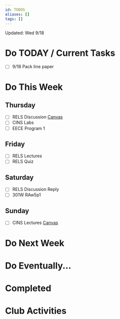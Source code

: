 ```yaml
---
id: TODOS
aliases: []
tags: []
---
```


Updated: Wed 9/18

# Do TODAY / Current Tasks
- [ ] 9/18 Pack line paper

# Do This Week

## Thursday
- [ ] RELS Discussion [Canvas](https://canvas.csuchico.edu/courses/35556/assignments/479450) 
- [ ] CINS Labs
- [ ] EECE Program 1

## Friday
- [ ] RELS Lectures
- [ ] RELS Quiz

## Saturday
- [ ] RELS Discussion Reply
- [ ] 301W RAw5p1

## Sunday
- [ ] CINS Lectures [Canvas](https://canvas.csuchico.edu/courses/35056/assignments/481409) 


# Do Next Week

# Do Eventually...

# Completed

# Club Activities
